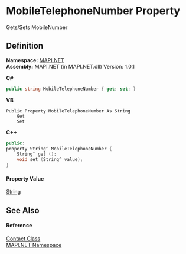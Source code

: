 # MobileTelephoneNumber Property


Gets/Sets MobileNumber



## Definition
**Namespace:** <a href="N_MAPI_NET.md">MAPI.NET</a>  
**Assembly:** MAPI.NET (in MAPI.NET.dll) Version: 1.0.1

**C#**
``` C#
public string MobileTelephoneNumber { get; set; }
```
**VB**
``` VB
Public Property MobileTelephoneNumber As String
	Get
	Set
```
**C++**
``` C++
public:
property String^ MobileTelephoneNumber {
	String^ get ();
	void set (String^ value);
}
```



#### Property Value
<a href="https://learn.microsoft.com/dotnet/api/system.string" target="_blank" rel="noopener noreferrer">String</a>

## See Also


#### Reference
<a href="T_MAPI_NET_Contact.md">Contact Class</a>  
<a href="N_MAPI_NET.md">MAPI.NET Namespace</a>  
